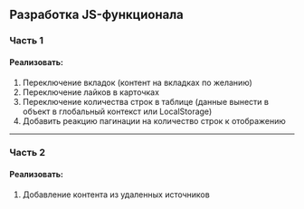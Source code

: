 ## Разработка JS-функционала

### Часть 1
#### Реализовать:
1. Переключение вкладок (контент на вкладках по желанию)
2. Переключение лайков в карточках
3. Переключение количества строк в таблице (данные вынести в объект в глобальный контекст или LocalStorage)
4. Добавить реакцию пагинации на количество строк к отображению

***
### Часть 2

#### Реализовать:
1. Добавление контента из удаленных источников

